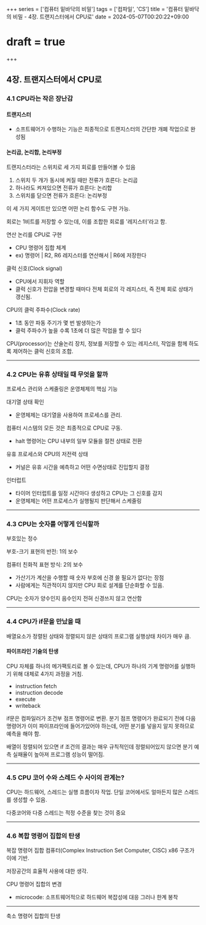 +++
series = ['컴퓨터 밑바닥의 비밀']
tags = ['컴파일', 'CS']
title = '컴퓨터 밑바닥의 비밀 - 4장. 트랜지스터에서 CPU로'
date = 2024-05-07T00:20:22+09:00
# draft = true
+++
## 4장. 트랜지스터에서 CPU로

### 4.1 CPU라는 작은 장난감
#### 트랜지스터
- 소프트웨어가 수행하는 기능은 최종적으로 트랜지스터의 간단한 개폐 작업으로 완성됨

#### 논리곱, 논리합, 논리부정
트랜지스터라는 스위치로 세 가지 회로를 만들어볼 수 있음
1. 스위치 두 개가 동시에 켜질 때만 전류가 흐른다: 논리곱
2. 하나라도 켜져있으면 전류가 흐른다: 논리합
3. 스위치를 닫으면 전류가 흐른다: 논리부정

이 세 가지 게이트만 있으면 어떤 논리 함수도 구현 가능.

회로는 1비트를 저장할 수 있는데,
이를 조합한 회로를 '레지스터'라고 함.

연산 논리를 CPU로 구현
- CPU 명령어 집합 체계
- ex) 명령어 | R2, R6 레지스터를 연산해서 | R6에 저장한다

클럭 신호(Clock signal)
- CPU에서 지휘자 역할
- 클럭 신호가 전압을 변경할 때마다 전체 회로의 각 레지스터, 즉 전체 회로 상태가 갱신됨.

CPU의 클럭 주파수(Clock rate)
- 1초 동안 파동 주기가 몇 번 발생하는가
- 클럭 주파수가 높을 수록 1초에 더 많은 작업을 할 수 있다

CPU(processor)는 산술논리 장치, 정보를 저장할 수 있는 레지스터, 작업을 함께 하도록 제어하는 클럭 신호의 조합.


---
### 4.2 CPU는 유휴 상태일 때 무엇을 할까

프로세스 관리와 스케줄링은 운영체제의 핵심 기능

대기열 상태 확인
- 운영체제는 대기열을 사용하여 프로세스를 관리.

컴퓨터 시스템의 모든 것은 최종적으로 CPU로 구동.
- halt 명령어는 CPU 내부의 일부 모듈을 절전 상태로 전환

유휴 프로세스와 CPU의 저전력 상태
- 커널은 유휴 시간을 예측하고 어떤 수면상태로 진입할지 결정

인터럽트
- 타이머 인터럽트를 일정 시간마다 생성하고 CPU는 그 신호를 감지
- 운영체제는 어떤 프로세스가 실행될지 판단해서 스케줄링


---
### 4.3 CPU는 숫자를 어떻게 인식할까
부호있는 정수

부호-크기 표현의 반전: 1의 보수

컴퓨터 친화적 표현 방식: 2의 보수
- 가산기가 계산을 수행할 때 숫자 부호에 신경 쓸 필요가 없다는 장점
- 사람에게는 직관적이지 않지만 CPU 회로 설계를 단순화할 수 있음.

CPU는 숫자가 양수인지 음수인지 전혀 신경쓰지 않고 연산함

---
### 4.4 CPU가 if문을 만났을 때

배열요소가 정렬된 상태와 정렬되지 않은 상태의 
프로그램 실행상태 차이가 매우 큼.

#### 파이프라인 기술의 탄생
CPU 자체를 하나의 메가팩토리로 볼 수 있는데,
CPU가 하나의 기계 명령어를 실행하기 위해 대체로 4가지 과정을 거침.
- instruction fetch
- instruction decode
- execute
- writeback

if문은 컴파일러가 조건부 점프 명령어로 변환.
분기 점프 명령어가 완료되기 전에 다음 명령어가 이미 파이프라인에 들어가있어야 하는데,
어떤 분기를 넣을지 알지 못하므로 예측을 해야 함.

배열이 정렬되어 있으면 if 조건의 결과는 매우 규칙적인데 
정렬되어있지 않으면 분기 예측 실패율이 높아져 프로그램 성능이 떨어짐.

---
### 4.5 CPU 코어 수와 스레드 수 사이의 관계는?
CPU는 하드웨어, 스레드는 실행 흐름이자 작업.
단일 코어에서도 얼마든지 많은 스레드를 생성할 수 있음.

다중코어와 다중 스레드는 적정 수준을 찾는 것이 중요

---
### 4.6 복합 명령어 집합의 탄생

복잡 명령어 집합 컴퓨터(Complex Instruction Set Computer, CISC)
x86 구조가 이에 기반.

저장공간의 효율적 사용에 대한 생각.

CPU 명령어 집합의 변경
- microcode: 소프트웨어적으로 하드웨어 복잡성에 대응
그러나 한계 봉착

---
축소 명령어 집합의 탄생
